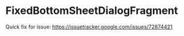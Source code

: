 # FixedBottomSheetDialogFragment
Quick fix for issue: https://issuetracker.google.com/issues/72874421
